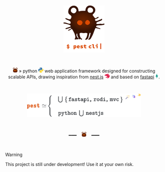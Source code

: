 <p align="center">
  <img height="150" src="https://raw.githubusercontent.com/lucas-labs/pest-cli/master/.github/img/logo.svg">
</p>
<br/>


<p align="center">
<img height="16" src="https://raw.githubusercontent.com/lucas-labs/pest/master/.github/img/icons/pest.svg" /> » python <img height="16" src="https://raw.githubusercontent.com/lucas-labs/pest/master/.github/img/icons/python.svg" /> web application framework designed for constructing scalable APIs, drawing inspiration from <a href="https://docs.nestjs.com/"> nest.js</a> <img height="16" src="https://raw.githubusercontent.com/lucas-labs/pest/master/.github/img/icons/nestjs.svg" /> and based on <a href="https://fastapi.tiangolo.com/"> fastapi</a> <img height="16" src="https://raw.githubusercontent.com/lucas-labs/pest/master/.github/img/icons/fastapi.svg" />.
</p>

<br/>

<p align="center">
  <img height="74" src="https://raw.githubusercontent.com/lucas-labs/pest/master/.github/img/latex.svg">
</p>

<br />
<p align="center">
━━━&nbsp&nbsp&nbsp&nbsp<img height="16" src="https://raw.githubusercontent.com/lucas-labs/pest/master/.github/img/icons/pest.svg" />&nbsp&nbsp&nbsp&nbsp━━━
</p>
<br />


> [!WARNING]  
> This project is still under development!
> Use it at your own risk.